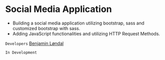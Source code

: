 # Social Media Application
- Building a social media application utilizing bootstrap, sass and customized bootstrap with sass.
- Adding JavaScript functionalities and utilizing HTTP Request Methods.

```Developers```
[Benjamin Løndal](https://github.com/dvergnir)

```In Development```
